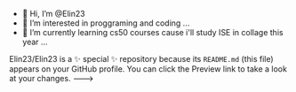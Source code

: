 - 👋 Hi, I’m @Elin23
- 👀 I’m interested in proggraming and coding ...
- 🌱 I’m currently learning cs50 courses cause i'll study ISE in collage this year ...

Elin23/Elin23 is a ✨ special ✨ repository because its `README.md` (this file) appears on your GitHub profile.
You can click the Preview link to take a look at your changes.
--->
